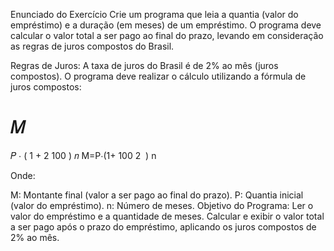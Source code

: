 Enunciado do Exercício
Crie um programa que leia a quantia (valor do empréstimo) e a duração (em meses) de um empréstimo. O programa deve calcular o valor total a ser pago ao final do prazo, levando em consideração as regras de juros compostos do Brasil.

Regras de Juros:
A taxa de juros do Brasil é de 2% ao mês (juros compostos).
O programa deve realizar o cálculo utilizando a fórmula de juros compostos:

𝑀
=
𝑃
⋅
(
1
+
2
100
)
𝑛
M=P⋅(1+ 
100
2
​
 ) 
n
 
Onde:

M: Montante final (valor a ser pago ao final do prazo).
P: Quantia inicial (valor do empréstimo).
n: Número de meses.
Objetivo do Programa:
Ler o valor do empréstimo e a quantidade de meses.
Calcular e exibir o valor total a ser pago após o prazo do empréstimo, aplicando os juros compostos de 2% ao mês.
